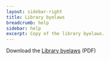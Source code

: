 ```yaml
---
layout: sidebar-right
title: Library byelaws
breadcrumb: help
sidebar: help
excerpt: Copy of the library byelaws.
---
```

Download the [Library byelaws](/assets/pdf/byelaws-for-regulating-the-use-of-libraries.pdf) (PDF)
